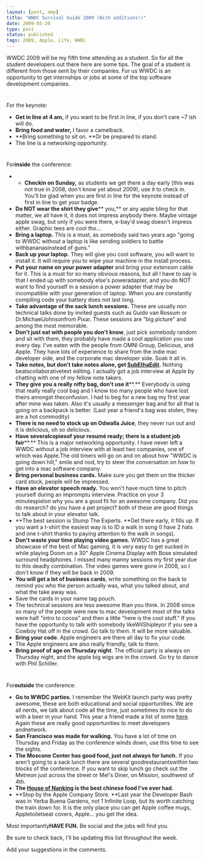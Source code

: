 ```yaml
---
layout: [post, amp]
title: "WWDC Survival Guide 2009 (With additions!)"
date: 2009-05-20
type: post
status: published
tags: 2009, Apple, Life, WWDC
---
```



WWDC 2009 will be my fifth time attending as a student. So for all the student developers out there here are some tips. The goal of a student is different from those sent by their companies. For us WWDC is an opportunity to get internships or jobs at some of the top software development companies.

#

For the keynote:

  * **Get in line at 4 am,** if you want to be first in line, if you don't care ~7 ish will do.
  * **Bring food and water,** I favor a camelback.
  * **Bring something to sit on. **Or be prepared to stand.
  * The line is a networking opportunity.

#

For**inside** the conference:

  *   * **Checkin on Sunday,** as students we get there a day early (this was not true in 2008, don't know yet about 2009), use it to check in. You'll be glad when you are first in line for the keynote instead of first in line to get your badge.
  * **Do NOT wear the shirt they give**** you,** or any apple bling for that matter, we all have it, it does not impress anybody there. Maybe vintage apple swag, but only if you were there, e-bay'd swag doesn't impress either. Graphic tees are cool tho...
  * **Bring a laptop.** This is a must, as somebody said two years ago "going to WWDC without a laptop is like sending soldiers to battle withbananasinstead of guns."
  * **Back up your laptop.** They will give you cool software, you will want to install it. It will require you to wipe your machine in the install process.
  * **Put your name on your power adapter** and bring your extension cable for it. This is a must for so many obvious reasons, but all I have to say is that I ended up with somebody else's poweradapter, and you do NOT want to find yourself in a session a power adapter that may be incompatible with your generation of laptop. When you are constantly compiling code your battery does not last long.
  * **Take advantage of the sack lunch sessions.** These are usually non technical talks done by invited guests such as Guido van Rossum or Dr.MichaelJohnsonfrom Pixar. These sessions are "big picture" and among the most memorable.
  * **Don't just eat with people you don't know**, just pick somebody random and sit with them, they probably have made a cool application you use every day. I've eaten with the people from OMNI Group, Delicious, and Apple. They have lots of experience to share from the indie mac developer side, and the corporate mac developer side. Soak it all in.
  * **Take notes, but don't take notes alone, get **[**SubEthaEdit**](http://subethaedit.de/index.html)**.** Nothing beatscollaborativetext editing. I actually got a job interview at Apple by chatting with one of my fellow note takers.
  * **They give you a really nifty bag, don't use it****.** Everybody is using that really really cool bag and I know too many people who have lost theirs amongst theconfusion. I had to beg for a new bag my first year after mine was taken. Also it's usually a messenger bag and for all that is going on a backpack is better. (Last year a friend's bag was stolen, they are a hot commodity)
  * **There is no need to stock up on Odwalla Juice**, they never run out and it is delicious, oh so delicious.
  * **Have severalcopiesof your resumé ready; there is a student job fair****.** This is a major networking opportunity. I have never left a WWDC without a job interview with at least two companies, one of which was Apple.The old timers will go on and on about how "WWDC is going down hill," smile and nod, try to steer the conversation on how to get into a mac software company.
  * **Bring personal business cards.** Make sure you get them on the thicker card stock, people will be impressed.
  * **Have an elevator speech ready.** You won't have much time to pitch yourself during an impromptu interview. Practice on your 3 minutespielon why you are a good fit for an awesome company. Did you do research? do you have a pet project? both of these are good things to talk about in your elevator talk.
  * **The best session is Stump The Experts. **Get there early, it fills up. If you want a t-shirt the easiest way is to ID a walk in song (I have 2 hats and one t-shirt thanks to paying attention to the walk in songs).
  * **Don't waste your time playing video games.** WWDC has a great showcase of the best of Mac gaming, it is very easy to get sucked in while playing Doom on a 30" Apple Cinema Display with Bose simulated surround headphones. I missed many manny sessions my first year due to this deadly combination. The video games were gone in 2008, so I don't know if they will be back in 2009.
  * **You will get a lot of business cards**, write something on the back to remind you who the person actually was, what you talked about, and what the take away was.
  * Save the cards in your name tag pouch.
  * The technical sessions are less awesome than you think. In 2008 since so many of the people were new to mac development most of the talks were half "intro to cocoa" and then a little "here is the cool stuff." If you have the opportunity to talk with somebody likeWilShipleyor if you see a Cowboy Hat off in the crowd. Go talk to them. It will be more valuable.
  * **Bring your code**. Apple engineers are there all day to fix your code.
  * The Apple engineers are also really friendly, talk to them.
  * **Bring proof of age on Thursday night**. The official party is always on Thursday night, and the apple big wigs are in the crowd. Go try to dance with Phil Schiller.

#

For**outside** the conference:

  * **Go to WWDC parties.** I remember the WebKit launch party was pretty awesome, these are both educational and social opportunities. We are all nerds, we talk about code all the time, just sometimes its nice to do with a beer in your hand. This year a friend made a list of some [here](http://blog.quazie.net/2009/05/wwdc-partiesevents/). Again these are really good opportunities to meet developers andnetwork.
  * **San Francisco was made for walking.** You have a lot of time on Thursday and Friday as the conference winds down, use this time to see the sights.
  * **The Moscone Center has good food, just not always for lunch.** If you aren't going to a sack lunch there are several goodrestaurantswithin two blocks of the conference. If you want to skip lunch go check out the Metreon just across the street or Mel's Diner, on Mission, southwest of 4th.
  * **The **[**House of Nanking**](http://maps.google.com/maps?f=q&hl=en&geocode=&q=house+of+nanking,san+francisco&jsv=114&sll=37.0625,-95.677068&sspn=47.972233,86.748047&ie=UTF8&cd=1&latlng=37796528,-122405360,10105956810064744082&ei=XCxJSJWUPJCqqgKH9Zi0BA)** is the best chinese food I've ever had.**
  * **Stop by the Apple Company Store. **Last year the Developer Bash was in Yerba Buena Gardens, not 1 Infinite Loop, but its worth catching the train down for. It is the only place you can get Apple coffee mugs, Appletoiletseat covers, Apple... you get the idea.

Most importantly**HAVE FUN.** Be social and the jobs will find you.

Be sure to check back, I'll be updating this list throughout the week.

Add your suggestions in the comments.
